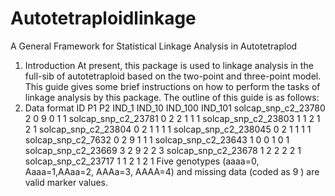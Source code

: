 # Autotetraploidlinkage
A General Framework for Statistical Linkage Analysis in Autotetraplod

1.	Introduction
At present, this package is used to linkage analysis in the full-sib of autotetraploid based on the two-point and three-point model. This guide gives some brief instructions on how to perform the tasks of linkage analysis by this package. The outline of this guide is as follows: 
2.	Data format
ID                        P1   P2  IND_1  IND_10  IND_100  IND_101
solcap_snp_c2_23780       2    0     9       0       1        1
solcap_snp_c2_23781       0    2     2       1       1        1
solcap_snp_c2_23803       1    1     2       1       2        1
solcap_snp_c2_23804       0    2     1       1       1        1
solcap_snp_c2_238045      0    2     1       1       1        1
solcap_snp_c2_7632        0    2     9       1       1        1
solcap_snp_c2_23643       1    0     0       1       0        1
solcap_snp_c2_23669       3    2     9       2       2        3
solcap_snp_c2_23678       1    2     2       2       2        1
solcap_snp_c2_23717       1    1     2       1       2        1
Five genotypes (aaaa=0, Aaaa=1,AAaa=2, AAAa=3, AAAA=4) and missing data (coded as 9 ) are valid marker values. 



